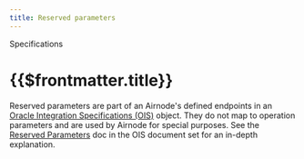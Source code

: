 ```yaml
---
title: Reserved parameters
---
```


<TitleSpan>Specifications</TitleSpan>

# {{$frontmatter.title}}

<!--TocHeader /> <TOC class="table-of-contents" :include-level="[2,4]" /-->

Reserved parameters are part of an Airnode's defined endpoints in an
[Oracle Integration Specifications (OIS)](/ois/v1.0.0/) object. They do not map
to operation parameters and are used by Airnode for special purposes. See the
[Reserved Parameters](/ois/v1.0.0/reserved-parameters.md) doc in the OIS
document set for an in-depth explanation.
